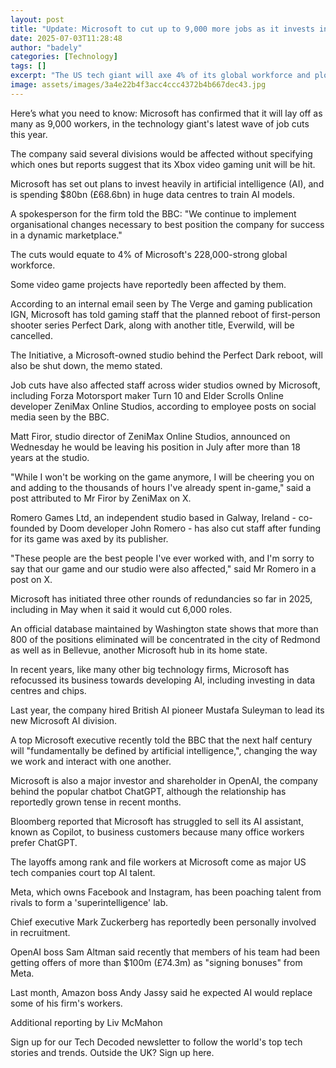 ```yaml
---
layout: post
title: "Update: Microsoft to cut up to 9,000 more jobs as it invests in AI"
date: 2025-07-03T11:28:48
author: "badely"
categories: [Technology]
tags: []
excerpt: "The US tech giant will axe 4% of its global workforce and plough money into artificial intelligence."
image: assets/images/3a4e22b4f3acc4ccc4372b4b667dec43.jpg
---
```


Here’s what you need to know: Microsoft has confirmed that it will lay off as many as 9,000 workers, in the technology giant's latest wave of job cuts this year.

The company said several divisions would be affected without specifying which ones but reports suggest that its Xbox video gaming unit will be hit. 

Microsoft has set out plans to invest heavily in artificial intelligence (AI), and is spending $80bn (£68.6bn) in huge data centres to train AI models.

A spokesperson for the firm told the BBC: "We continue to implement organisational changes necessary to best position the company for success in a dynamic marketplace."

The cuts would equate to 4% of Microsoft's 228,000-strong global workforce.

Some video game projects have reportedly been affected by them.

According to an internal email seen by The Verge and gaming publication IGN, Microsoft has told gaming staff that the planned reboot of first-person shooter series Perfect Dark, along with another title, Everwild, will be cancelled.

The Initiative, a Microsoft-owned studio behind the Perfect Dark reboot, will also be shut down, the memo stated.

Job cuts have also affected staff across wider studios owned by Microsoft, including Forza Motorsport maker Turn 10 and Elder Scrolls Online developer ZeniMax Online Studios, according to employee posts on social media seen by the BBC.

Matt Firor, studio director of ZeniMax Online Studios, announced on Wednesday he would be leaving his position in July after more than 18 years at the studio.

"While I won't be working on the game anymore, I will be cheering you on and adding to the thousands of hours I've already spent in-game," said a post attributed to Mr Firor by ZeniMax on X.

Romero Games Ltd, an independent studio based in Galway, Ireland - co-founded by Doom developer John Romero - has also cut staff after funding for its game was axed by its publisher.

"These people are the best people I've ever worked with, and I'm sorry to say that our game and our studio were also affected," said Mr Romero in a post on X.

Microsoft has initiated three other rounds of redundancies so far in 2025, including in May when it said it would cut 6,000 roles.

An official database maintained by Washington state shows that more than 800 of the positions eliminated will be concentrated in the city of Redmond as well as in Bellevue, another Microsoft hub in its home state.

In recent years, like many other big technology firms, Microsoft has refocussed its business towards developing AI, including investing in data centres and chips.

Last year, the company hired British AI pioneer Mustafa Suleyman to lead its new Microsoft AI division.

A top Microsoft executive recently told the BBC that the next half century will "fundamentally be defined by artificial intelligence,", changing the way we work and interact with one another.

Microsoft is also a major investor and shareholder in OpenAI, the company behind the popular chatbot ChatGPT, although the relationship has reportedly grown tense in recent months.

Bloomberg reported that Microsoft has struggled to sell its AI assistant, known as Copilot, to business customers because many office workers prefer ChatGPT.

The layoffs among rank and file workers at Microsoft come as major US tech companies court top AI talent.

Meta, which owns Facebook and Instagram, has been poaching talent from rivals to form a 'superintelligence' lab.

Chief executive Mark Zuckerberg has reportedly been personally involved in recruitment.

OpenAI boss Sam Altman said recently that members of his team had been getting offers of more than $100m (£74.3m) as "signing bonuses" from Meta.

Last month, Amazon boss Andy Jassy said he expected AI would replace some of his firm's workers.

Additional reporting by Liv McMahon

Sign up for our Tech Decoded newsletter to follow the world's top tech stories and trends. Outside the UK? Sign up here.

